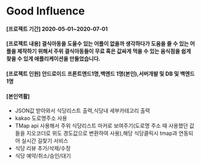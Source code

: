 # Good Influence
#### [프로젝트 기간] 2020-05-01~2020-07-01
#### [프로젝트 내용] 결식아동을 도울수 있는 어플이 없을까 생각하다가 도움을 줄 수 있는 어플을 제작하기 위해서 주위 결식아동들이 무료 혹은 값싸게 먹을 수 있는 음식점을 쉽게 찾을 수 있게 애플리케이션을 만들었습니다.  
#### [프로젝트 인원] 안드로이드 프론트앤드1명,백엔드 1명(본인),서버개발 및 DB 및 백엔드  1명
#### [본인역활]
- JSON값 받아와서 식당리스트 출력,식당내 세부카테고리 출력
- kakao 도로명주소 사용
- TMap api 사용해서 주위 식당리스트 마커로 보여주기(도로명 주소 때 사용했던 값들을 지오코더로 위도 경도값으로 변환하여 사용),해당 식당클릭시 tmap과 연동되어 실시간 길찾기 서비스
- 식당 리뷰 추가/삭제/수정
- 식당 예약/취소/승인/대기
